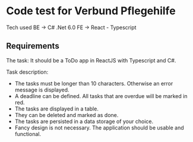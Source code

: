 # Code test for Verbund Pflegehilfe

Tech used
BE -> C# .Net 6.0
FE -> React - Typescript


## Requirements

The task: It should be a ToDo app in ReactJS with Typescript and C#.

Task description:
<ul>
  <li>The tasks must be longer than 10 characters. Otherwise an error message is displayed.</li>
  <li>A deadline can be defined. All tasks that are overdue will be marked in red.</li>
  <li>The tasks are displayed in a table.</li>
  <li>They can be deleted and marked as done.</li>
  <li>The tasks are persisted in a data storage of your choice.</li>
  <li>Fancy design is not necessary. The application should be usable and functional.</li>
</ul>






